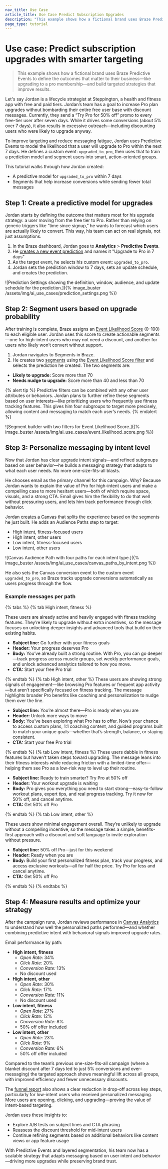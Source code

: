 ```yaml
---
nav_title: Use Case
article_title: Use Case Predict Subscription Upgrades
description: "This example shows how a fictional brand uses Braze Predictive Events to define the outcomes that matter to their business—like upgrading to a pro membership—and build targeted strategies that improve results."
page_type: tutorial
---
```


# Use case: Predict subscription upgrades with smarter targeting

> This example shows how a fictional brand uses Braze Predictive Events to define the outcomes that matter to their business—like upgrading to a pro membership—and build targeted strategies that improve results. 

Let's say Jordan is a lifecycle strategist at Steppington, a health and fitness app with free and paid tiers. Jordan’s team has a goal to increase Pro plan upgrades without bombarding their entire free user base with discount messages. Currently, they send a “Try Pro for 50% off” promo to every free-tier user after seven days. While it drives some conversions (about 5% over 7 days), it also results in excessive outreach—including discounting users who were likely to upgrade anyway.

To improve targeting and reduce messaging fatigue, Jordan uses Predictive Events to model the likelihood that a user will upgrade to Pro within the next 7 days. He defines a custom event: `upgraded_to_pro`, then uses that to train a prediction model and segment users into smart, action-oriented groups. 

This tutorial walks through how Jordan created:

- A predictive model for `upgraded_to_pro` within 7 days
- Segments that help increase conversions while sending fewer total messages

## Step 1: Create a predictive model for upgrades

Jordan starts by defining the outcome that matters most for his upgrade strategy: a user moving from the free tier to Pro. Rather than relying on generic triggers like “time since signup,” he wants to forecast which users are actually likely to convert. This way, his team can act on real signals, not just assumptions.

1. In the Braze dashboard, Jordan goes to **Analytics** > **Predictive Events**.
2. He [creates a new event prediction]({{site.baseurl}}/user_guide/brazeai/predictive_events/creating_an_event_prediction/) and names it "Upgrade to Pro in 7 days"
3. As the target event, he selects his custom event: `upgraded_to_pro`.
4. Jordan sets the prediction window to 7 days, sets an update schedule, and creates the prediction.

![Prediction Settings showing the definition, window, audience, and update schedule for the prediction.]({% image_buster /assets/img/ai_use_cases/prediction_settings.png %})

## Step 2: Segment users based on upgrade probability

After training is complete, Braze assigns an [Event Likelihood Score]({{site.baseurl}}/user_guide/brazeai/predictive_events/analytics/#purchase_score) (0–100) to each eligible user. Jordan uses this score to create actionable segments—one for high-intent users who may not need a discount, and another for users who likely won’t convert without support.

1. Jordan navigates to Segments in Braze.
2. He creates two [segments]({{site.baseurl}}/user_guide/engagement_tools/segments/creating_a_segment/) using the [Event Likelihood Score filter]({{site.baseurl}}/user_guide/engagement_tools/segments/segmentation_filters/#event-likelihood-score) and selects the prediction he created. The two segments are:
  - **Likely to upgrade:** Score more than 70
  - **Needs nudge to upgrade:** Score more than 40 and less than 70

{% alert tip %}
Predictive filters can be combined with any other user attributes or behaviors. Jordan plans to further refine these segments based on user interests—like prioritizing users who frequently use fitness tracking features. This gives him four subgroups to target more precisely, allowing content and messaging to match each user’s needs.
{% endalert %}

![Segment builder with two filters for Event Likelihood Score.]({% image_buster /assets/img/ai_use_cases/event_likelihood_score.png %})

## Step 3: Personalize messaging by intent level

Now that Jordan has clear upgrade intent signals—and refined subgroups based on user behavior—he builds a messaging strategy that adapts to what each user needs. No more one-size-fits-all blasts.

He chooses email as the primary channel for this campaign. Why? Because Jordan wants to explain the value of Pro for high-intent users and make a compelling case to more hesitant users—both of which require space, visuals, and a strong CTA. Email gives him the flexibility to do that well without pressuring users, and lets him track performance through click behavior.

Jordan [creates a Canvas]({{site.baseurl}}/user_guide/engagement_tools/canvas/create_a_canvas/create_a_canvas/) that splits the experience based on the segments he just built. He adds an Audience Paths step to target:

- High intent, fitness-focused users
- High intent, other users
- Low intent, fitness-focused users
- Low intent, other users

![Canvas Audience Path with four paths for each intent type.]({% image_buster /assets/img/ai_use_cases/canvas_paths_by_intent.png %})

He also sets the Canvas conversion event to the custom event `upgraded_to_pro`, so Braze tracks upgrade conversions automatically as users progress through the flow.

### Example messages per path

{% tabs %}
{% tab High intent, fitness %}

These users are already active and heavily engaged with fitness tracking features. They’re likely to upgrade without extra incentives, so the message focuses on unlocking deeper insights and advanced tools that build on their existing habits.

- **Subject line:** Go further with your fitness goals
- **Header:** Your progress deserves Pro
- **Body:** You’ve already built a strong routine. With Pro, you can go deeper—track progress across muscle groups, set weekly performance goals, and unlock advanced analytics tailored to how you move.
- **CTA:** Start your free Pro trial

{% endtab %}
{% tab High intent, other %}
These users are showing strong signals of engagement—like browsing Pro features or frequent app activity—but aren’t specifically focused on fitness tracking. The message highlights broader Pro benefits like coaching and personalization to nudge them over the line.

- **Subject line:** You’re almost there—Pro is ready when you are
- **Header:** Unlock more ways to move
- **Body:** You’ve been exploring what Pro has to offer. Now’s your chance to access custom plans, 1:1 coaching content, and guided programs built to match your unique goals—whether that’s strength, balance, or staying consistent.
- **CTA:** Start your free Pro trial

{% endtab %}
{% tab Low intent, fitness %}
These users dabble in fitness features but haven’t taken steps toward upgrading. The message leans into their fitness interests while reducing friction with a limited-time offer—helping them see Pro as a low-risk way to level up their routine.

- **Subject line:** Ready to train smarter? Try Pro at 50% off
- **Header:** Your workout upgrade is waiting
- **Body:** Pro gives you everything you need to start strong—easy-to-follow workout plans, expert tips, and real progress tracking. Try it now for 50% off, and cancel anytime.
- **CTA:** Get 50% off Pro

{% endtab %}
{% tab Low intent, other %}

These users show minimal engagement overall. They’re unlikely to upgrade without a compelling incentive, so the message takes a simple, benefits-first approach with a discount and soft language to invite exploration without pressure.

- **Subject line:** 50% off Pro—just for this weekend
- **Header:** Ready when you are
- **Body:** Build your first personalized fitness plan, track your progress, and access exclusive workouts—all for half the price. Try Pro for less and cancel anytime.
- **CTA:** Get 50% off Pro

{% endtab %}
{% endtabs %}

## Step 4: Measure results and optimize your strategy

After the campaign runs, Jordan reviews performance in [Canvas Analytics]({{site.baseurl}}/user_guide/engagement_tools/canvas/testing_canvases/measuring_and_testing_with_canvas_analytics/) to understand how well the personalized paths performed—and whether combining predictive intent with behavioral signals improved upgrade rates.

Email performance by path:

- **High intent, fitness**
   - *Open Rate:* 34%
   - *Click Rate:* 20%
   - *Conversion Rate:* 13%
   - No discount used
- **High intent, other**
   - *Open Rate:* 30%
   - *Click Rate:* 17%
   - *Conversion Rate:* 11%
   - No discount used
- **Low intent, fitness**
   - *Open Rate:* 27%
   - *Click Rate:* 12%
   - *Conversion Rate:* 8%
   - 50% off offer included
- **Low intent, other**
   - *Open Rate:* 23%
   - *Click Rate:* 9%
   - *Conversion Rate:* 6%
   - 50% off offer included

Compared to the team’s previous one-size-fits-all campaign (where a blanket discount after 7 days led to just 5% conversions and over-messaging) the targeted approach shows meaningful lift across all groups, with improved efficiency and fewer unnecessary discounts.

The [funnel report]({{site.baseurl}}/user_guide/analytics/reporting/funnel_reports/) also shows a clear reduction in drop-off across key steps, particularly for low-intent users who received personalized messaging. More users are opening, clicking, and upgrading—proving the value of intent-based targeting.

Jordan uses these insights to:

- Explore A/B tests on subject lines and CTA phrasing
- Reassess the discount threshold for mid-intent users
- Continue refining segments based on additional behaviors like content views or app feature usage

With Predictive Events and layered segmentation, his team now has a scalable strategy that adapts messaging based on user intent and behavior—driving more upgrades while preserving brand trust.
